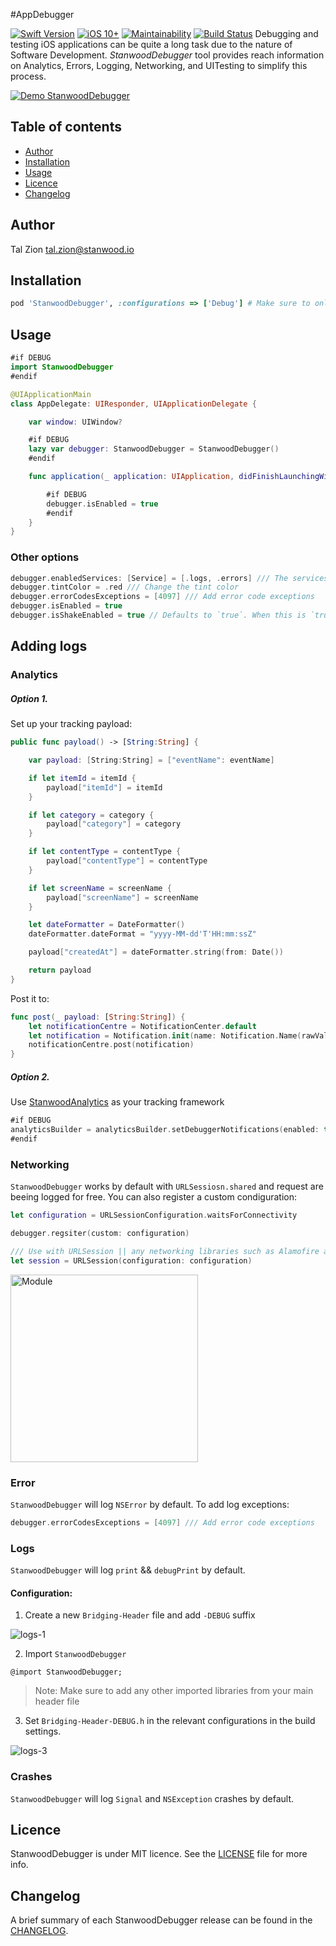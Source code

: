 
#AppDebugger

[![Swift Version](https://img.shields.io/badge/Swift-5.x-orange.svg)]()
[![iOS 10+](https://img.shields.io/badge/iOS-10+-EB7943.svg)]() [![Maintainability](https://api.codeclimate.com/v1/badges/1a2096a936f5ea9548ac/maintainability)](https://codeclimate.com/github/stanwood/Stanwood_Debugger_iOS/maintainability)
[![Build Status](https://travis-ci.org/stanwood/Stanwood_Debugger_iOS.svg?branch=master)](https://travis-ci.org/stanwood/Stanwood_Debugger_iOS)
Debugging and testing iOS applications can be quite a long task due to the nature of Software Development. _StanwoodDebugger_ tool provides reach information on Analytics, Errors, Logging, Networking, and UITesting to simplify this process.

[![Demo StanwoodDebugger](https://j.gifs.com/Q0ZWr9.gif)]()

## Table of contents

- [Author](#author)
- [Installation](#installation)
- [Usage](#usage)
- [Licence](#licence)
- [Changelog](#changelog)


## Author

Tal Zion tal.zion@stanwood.io

## Installation

```ruby
pod 'StanwoodDebugger', :configurations => ['Debug'] # Make sure to only use StanwoodDebugger for development only.
```

## Usage

```swift
#if DEBUG
import StanwoodDebugger
#endif

@UIApplicationMain
class AppDelegate: UIResponder, UIApplicationDelegate {

    var window: UIWindow?

    #if DEBUG
    lazy var debugger: StanwoodDebugger = StanwoodDebugger()
    #endif

    func application(_ application: UIApplication, didFinishLaunchingWithOptions launchOptions: [UIApplicationLaunchOptionsKey: Any]?) -> Bool {

        #if DEBUG
        debugger.isEnabled = true
        #endif
    }
}
```

### Other options

```swift
debugger.enabledServices: [Service] = [.logs, .errors] /// The services you would like to enable. Default is se to `allCases`
debugger.tintColor = .red /// Change the tint color
debugger.errorCodesExceptions = [4097] /// Add error code exceptions
debugger.isEnabled = true
debugger.isShakeEnabled = true // Defaults to `true`. When this is `true`, shaking the device will enable/disable the Debugger
```

## Adding logs

### Analytics

##### Option 1.

Set up your tracking payload:

```swift
public func payload() -> [String:String] {

    var payload: [String:String] = ["eventName": eventName]

    if let itemId = itemId {
        payload["itemId"] = itemId
    }

    if let category = category {
        payload["category"] = category
    }

    if let contentType = contentType {
        payload["contentType"] = contentType
    }

    if let screenName = screenName {
        payload["screenName"] = screenName
    }

    let dateFormatter = DateFormatter()
    dateFormatter.dateFormat = "yyyy-MM-dd'T'HH:mm:ssZ"

    payload["createdAt"] = dateFormatter.string(from: Date())

    return payload
}
```

Post it to:

```swift
func post(_ payload: [String:String]) {
    let notificationCentre = NotificationCenter.default
    let notification = Notification.init(name: Notification.Name(rawValue: "io.stanwood.debugger.didReceiveAnalyticsItem"), object: nil, userInfo: payload)
    notificationCentre.post(notification)
}
```

##### Option 2.

Use [StanwoodAnalytics](https://github.com/stanwood/Stanwood_Analytics_iOS) as your tracking framework

```swift
#if DEBUG
analyticsBuilder = analyticsBuilder.setDebuggerNotifications(enabled: true)
#endif
```

### Networking

`StanwoodDebugger` works by default with `URLSessiosn.shared` and request are beeing logged for free. You can also register a custom condiguration: 

```swift
let configuration = URLSessionConfiguration.waitsForConnectivity

debugger.regsiter(custom: configuration)

/// Use with URLSession || any networking libraries such as Alamofire and Moya
let session = URLSession(configuration: configuration)
```

<img src="Media/stanwood_debugger_networking.gif" alt="Module" width="300">

### Error

`StanwoodDebugger` will log `NSError` by default.  To add log exceptions:

```swift
debugger.errorCodesExceptions = [4097] /// Add error code exceptions
```

### Logs

`StanwoodDebugger` will log `print` && `debugPrint` by default.

#### Configuration:

1. Create a new `Bridging-Header` file and add `-DEBUG` suffix

![logs-1](Media/logs-1.png)

2. Import `StanwoodDebugger`

```objc
@import StanwoodDebugger;
```

>Note: Make sure to add any other imported libraries from your main header file

3. Set `Bridging-Header-DEBUG.h` in the relevant configurations in the build settings.

![logs-3](Media/logs-3.png)

### Crashes

`StanwoodDebugger` will log `Signal` and `NSException` crashes by default.

## Licence

StanwoodDebugger is under MIT licence. See the [LICENSE](https://github.com/stanwood/Stanwood_Debugger_iOS/blob/master/LICENSE.md) file for more info.

## Changelog

A brief summary of each StanwoodDebugger release can be found in the [CHANGELOG](https://github.com/stanwood/Stanwood_Debugger_iOS/blob/master/CHANGELOG.md).

